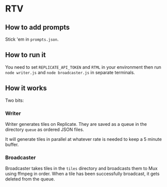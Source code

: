 # RTV

## How to add prompts

Stick 'em in `prompts.json`.

## How to run it

You need to set `REPLICATE_API_TOKEN` and `RTML` in your environment then run `node writer.js` and `node broadcaster.js` in separate terminals.

## How it works

Two bits:

### Writer

Writer generates tiles on Replicate. They are saved as a queue in the directory `queue` as ordered JSON files.

It will generate tiles in parallel at whatever rate is needed to keep a 5 minute buffer.

### Broadcaster

Broadcaster takes tiles in the `tiles` directory and broadcasts them to Mux using ffmpeg in order. When a tile has been successfully broadcast, it gets deleted from the queue.
